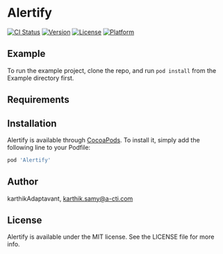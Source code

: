 # Alertify

[![CI Status](http://img.shields.io/travis/karthikAdaptavant/Alertify.svg?style=flat)](https://travis-ci.org/karthikAdaptavant/Alertify)
[![Version](https://img.shields.io/cocoapods/v/Alertify.svg?style=flat)](http://cocoapods.org/pods/Alertify)
[![License](https://img.shields.io/cocoapods/l/Alertify.svg?style=flat)](http://cocoapods.org/pods/Alertify)
[![Platform](https://img.shields.io/cocoapods/p/Alertify.svg?style=flat)](http://cocoapods.org/pods/Alertify)

## Example

To run the example project, clone the repo, and run `pod install` from the Example directory first.

## Requirements

## Installation

Alertify is available through [CocoaPods](http://cocoapods.org). To install
it, simply add the following line to your Podfile:

```ruby
pod 'Alertify'
```

## Author

karthikAdaptavant, karthik.samy@a-cti.com

## License

Alertify is available under the MIT license. See the LICENSE file for more info.
